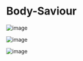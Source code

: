 # Body-Saviour

![image](https://user-images.githubusercontent.com/65901214/150429564-6ee9abff-797a-4a3a-9ea4-3fc297924e34.png)

![image](https://user-images.githubusercontent.com/65901214/150429725-6b4bee8f-3bc2-4912-a7ad-d94e3a3a83ee.png)

![image](https://user-images.githubusercontent.com/65901214/150430465-876e6380-16af-4365-a76f-7af51d6a7ed6.png)
